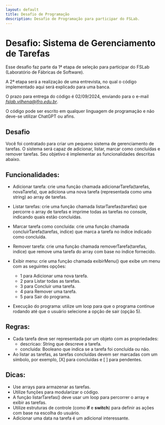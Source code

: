 ```yaml
---
layout: default
title: Desafio de Programação
description: Desafio de Programação para participar do FSLab.
---
```


# Desafio: Sistema de Gerenciamento de Tarefas

Esse desafio faz parte da 1ª etapa de seleção para participar do FSLab (Laboratório de Fábricas de Software). 

A 2ª etapa será a realização de uma entrevista, no qual o código implementado aqui será explicado para uma banca.

O prazo para entrega do código é 02/09/2024, enviando para o e-mail *fslab.vilhena@ifro.edu.br*. 

O código pode ser escrito em qualquer linguagem de programação e não deve-se utilizar ChatGPT ou afins.


## Desafio

Você foi contratado para criar um pequeno sistema de gerenciamento de tarefas. O sistema será capaz de adicionar, listar, marcar como concluídas e remover tarefas. Seu objetivo é implementar as funcionalidades descritas abaixo.


## Funcionalidades:

* Adicionar tarefa: crie uma função chamada adicionarTarefa(tarefas, novaTarefa), que adiciona uma nova tarefa (representada como uma string) ao array de tarefas.

* Listar tarefas: crie uma função chamada listarTarefas(tarefas) que percorre o array de tarefas e imprime todas as tarefas no console, indicando quais estão concluídas.

* Marcar tarefa como concluída: crie uma função chamada concluirTarefa(tarefas, indice) que marca a tarefa no índice indicado como concluída.

* Remover tarefa: crie uma função chamada removerTarefa(tarefas, indice) que remove uma tarefa do array com base no índice fornecido.

* Exibir menu: crie uma função chamada exibirMenu() que exibe um menu com as seguintes opções:
    - 1 para Adicionar uma nova tarefa.
    - 2 para Listar todas as tarefas.
    - 3 para Concluir uma tarefa.
    - 4 para Remover uma tarefa.
    - 5 para Sair do programa.


* Execução do programa: utilize um loop para que o programa continue rodando até que o usuário selecione a opção de sair (opção 5).


## Regras:

* Cada tarefa deve ser representada por um objeto com as propriedades:
    - descricao: String que descreve a tarefa.
    - concluida: Booleano que indica se a tarefa foi concluída ou não.
* Ao listar as tarefas, as tarefas concluídas devem ser marcadas com um símbolo, por exemplo, [X] para concluídas e [ ] para pendentes.


## Dicas:

* Use arrays para armazenar as tarefas.
* Utilize funções para modularizar o código.
* A função listarTarefas() deve usar um loop para percorrer o array e exibir as tarefas.
* Utilize estruturas de controle (como **if** e **switch**) para definir as ações com base na escolha do usuário.
* Adicionar uma data na tarefa é um adicional interessante.
